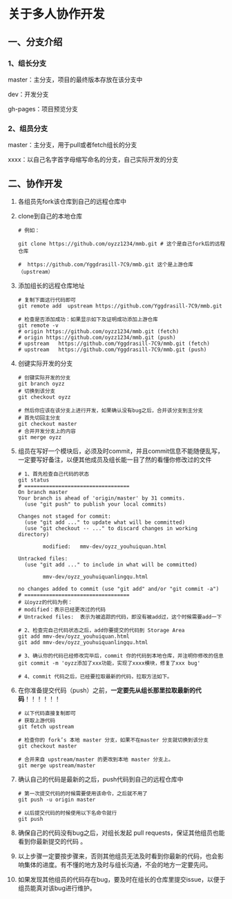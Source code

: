# 关于多人协作开发

## 一、分支介绍

### 1、组长分支

master：主分支，项目的最终版本存放在该分支中

dev：开发分支

gh-pages：项目预览分支

### 2、组员分支

master：主分支，用于pull或者fetch组长的分支

xxxx：以自己名字首字母缩写命名的分支，自己实际开发的分支


## 二、协作开发

1. 各组员先fork该仓库到自己的远程仓库中

2. clone到自己的本地仓库

   ```shell
   # 例如：
   
   git clone https://github.com/oyzz1234/mmb.git # 这个是自己fork后的远程仓库
   
   #  https://github.com/Yggdrasill-7C9/mmb.git 这个是上游仓库（upstream）
   ```

3. 添加组长的远程仓库地址

   ```shell
   # 复制下面这行代码即可
   git remote add  upstream https://github.com/Yggdrasill-7C9/mmb.git 
   
   # 检查是否添加成功：如果显示如下及证明成功添加上游仓库
   git remote -v 
   # origin	https://github.com/oyzz1234/mmb.git (fetch)
   # origin	https://github.com/oyzz1234/mmb.git (push)
   # upstream	https://github.com/Yggdrasill-7C9/mmb.git (fetch)
   # upstream	https://github.com/Yggdrasill-7C9/mmb.git (push)
   ```
4. 创键实际开发的分支

   ```shell
   # 创键实际开发的分支
   git branch oyzz
   # 切换到该分支
   git checkout oyzz
   
   # 然后你应该在该分支上进行开发，如果确认没有bug之后，合并该分支到主分支
   # 首先切回主分支
   git checkout master
   # 合并开发分支上的内容
   git merge oyzz
   
   ```
5. 组员在写好一个模块后，必须及时commit，并且commit信息不能随便乱写，一定要写好备注，以便其他成员及组长能一目了然的看懂你修改过的文件

   ```shell
   # 1、首先检查自己代码的状态
   git status 
   # ==================================
   On branch master                                                           
   Your branch is ahead of 'origin/master' by 31 commits.                     
     (use "git push" to publish your local commits)                           
                                                                              
   Changes not staged for commit:                                             
     (use "git add ..." to update what will be committed)               
     (use "git checkout -- ..." to discard changes in working directory)
                                                                              
           modified:   mmv-dev/oyzz_youhuiquan.html                           
                                                                              
   Untracked files:                                                           
     (use "git add ..." to include in what will be committed)           
                                                                              
           mmv-dev/oyzz_youhuiquanlingqu.html                                 
                                                                              
   no changes added to commit (use "git add" and/or "git commit -a")
   # ==================================
   # 以oyzz的代码为例：
   # modified：表示已经更改过的代码
   # Untracked files:  表示为被追踪的代码，即没有被add过，这个时候需要add一下
   
   # 2、检查完自己代码状态之后，add你要提交的代码到 Storage Area
   git add mmv-dev/oyzz_youhuiquan.html    
   git add mmv-dev/oyzz_youhuiquanlingqu.html 
   
   # 3、确认你的代码已经修改完毕后，commit 你的代码到本地仓库，并注明你修改的信息
   git commit -m 'oyzz添加了xxx功能，实现了xxxx模块，修复了xxx bug'
   
   # 4、commit 代码之后，已经要拉取最新的代码，拉取方法如下。
   
   ```

6. 在你准备提交代码（push）之前，**一定要先从组长那里拉取最新的代码**！！！！！！

   ```shell
   # 以下代码直接复制即可
   # 获取上游代码
   git fetch upstream
   
   # 检查你的 fork’s 本地 master 分支，如果不在master 分支就切换到该分支
   git checkout master
   
   # 合并来自 upstream/master 的更改到本地 master 分支上。
   git merge upstream/master
   ```

7. 确认自己的代码是最新的之后，push代码到自己的远程仓库中

   ```shell
   # 第一次提交代码的时候需要使用该命令，之后就不用了
   git push -u origin master
   
   # 以后提交代码的时候使用以下名命令就行
   git push
   ```

8. 确保自己的代码没有bug之后，对组长发起 pull requests，保证其他组员也能看到你最新提交的代码 。

9. 以上步骤一定要按步骤来，否则其他组员无法及时看到你最新的代码，也会影响集体的进度。有不懂的地方及时与组长沟通，不会的地方一定要先问。

10. 如果发现其他组员的代码存在bug，要及时在组长的仓库里提交issue，以便于组员能真对该bug进行维护。
